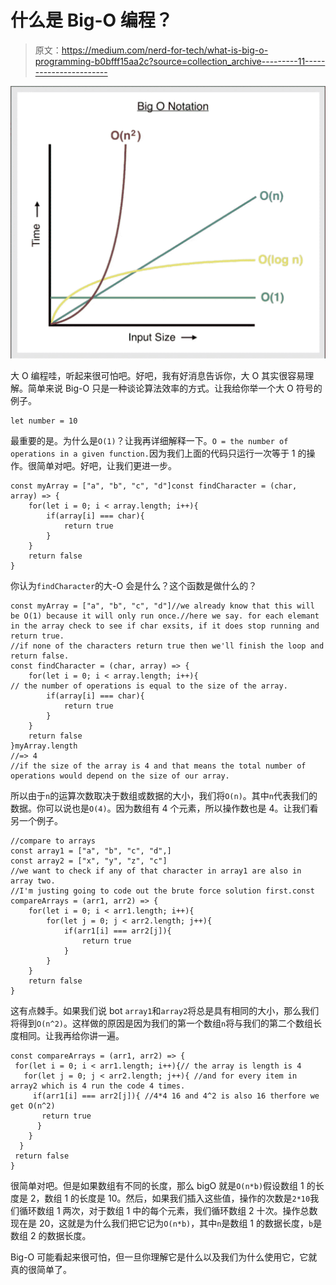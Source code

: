 # 什么是 Big-O 编程？

> 原文：<https://medium.com/nerd-for-tech/what-is-big-o-programming-b0bfff15aa2c?source=collection_archive---------11----------------------->

![](img/80726bdce353ac84b0a13a0946f91e71.png)

大 O 编程哇，听起来很可怕吧。好吧，我有好消息告诉你，大 O 其实很容易理解。简单来说 Big-O 只是一种谈论算法效率的方式。让我给你举一个大 O 符号的例子。

```
let number = 10
```

最重要的是。为什么是`O(1)`？让我再详细解释一下。`O = the number of operations in a given function.`因为我们上面的代码只运行一次等于 1 的操作。很简单对吧。好吧，让我们更进一步。

```
const myArray = ["a", "b", "c", "d"]const findCharacter = (char, array) => {
    for(let i = 0; i < array.length; i++){
        if(array[i] === char){
            return true
        }
    }
    return false
}
```

你认为`findCharacter`的大-O 会是什么？这个函数是做什么的？

```
const myArray = ["a", "b", "c", "d"]//we already know that this will be O(1) because it will only run once.//here we say. for each elemant in the array check to see if char exsits, if it does stop running and return true.
//if none of the characters return true then we'll finish the loop and return false.
const findCharacter = (char, array) => {
    for(let i = 0; i < array.length; i++){ 
// the number of operations is equal to the size of the array.
        if(array[i] === char){
            return true
        }
    }
    return false
}myArray.length
//=> 4
//if the size of the array is 4 and that means the total number of operations would depend on the size of our array.
```

所以由于`n`的运算次数取决于数组或数据的大小，我们将`O(n)`。其中`n`代表我们的数据。你可以说也是`O(4)`。因为数组有 4 个元素，所以操作数也是 4。让我们看另一个例子。

```
//compare to arrays
const array1 = ["a", "b", "c", "d",]
const array2 = ["x", "y", "z", "c"]
//we want to check if any of that character in array1 are also in array two.
//I'm justing going to code out the brute force solution first.const compareArrays = (arr1, arr2) => {
    for(let i = 0; i < arr1.length; i++){
        for(let j = 0; j < arr2.length; j++){
            if(arr1[i] === arr2[j]){
                return true
            }
        }
    }
    return false
}
```

这有点棘手。如果我们说 bot `array1`和`array2`将总是具有相同的大小，那么我们将得到`O(n^2)`。这样做的原因是因为我们的第一个数组`n`将与我们的第二个数组长度相同。让我再给你讲一遍。

```
const compareArrays = (arr1, arr2) => {
 for(let i = 0; i < arr1.length; i++){// the array is length is 4 
   for(let j = 0; j < arr2.length; j++){ //and for every item in array2 which is 4 run the code 4 times.
     if(arr1[i] === arr2[j]){ //4*4 16 and 4^2 is also 16 therfore we get O(n^2)
       return true
      }
    }
  }
 return false
}
```

很简单对吧。但是如果数组有不同的长度，那么 bigO 就是`O(n*b)`假设数组 1 的长度是 2，数组 1 的长度是 10。然后，如果我们插入这些值，操作的次数是`2*10`我们循环数组 1 两次，对于数组 1 中的每个元素，我们循环数组 2 十次。操作总数现在是 20，这就是为什么我们把它记为`O(n*b)`，其中`n`是数组 1 的数据长度，`b`是数组 2 的数据长度。

Big-O 可能看起来很可怕，但一旦你理解它是什么以及我们为什么使用它，它就真的很简单了。